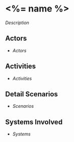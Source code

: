 # <%= name %>

_Description_

## Actors

* _Actors_

## Activities

* _Activities_

## Detail Scenarios

* _Scenarios_

## Systems Involved

* _Systems_


